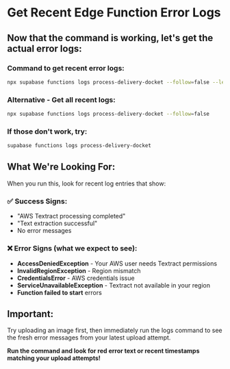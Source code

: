 # Get Recent Edge Function Error Logs

## Now that the command is working, let's get the actual error logs:

### Command to get recent error logs:
```bash
npx supabase functions logs process-delivery-docket --follow=false --level=error
```

### Alternative - Get all recent logs:
```bash
npx supabase functions logs process-delivery-docket --follow=false
```

### If those don't work, try:
```bash
supabase functions logs process-delivery-docket
```

## What We're Looking For:

When you run this, look for recent log entries that show:

### ✅ Success Signs:
- "AWS Textract processing completed"
- "Text extraction successful"
- No error messages

### ❌ Error Signs (what we expect to see):
- **AccessDeniedException** - Your AWS user needs Textract permissions
- **InvalidRegionException** - Region mismatch
- **CredentialsError** - AWS credentials issue
- **ServiceUnavailableException** - Textract not available in your region
- **Function failed to start** errors

## Important:
Try uploading an image first, then immediately run the logs command to see the fresh error messages from your latest upload attempt.

**Run the command and look for red error text or recent timestamps matching your upload attempts!**